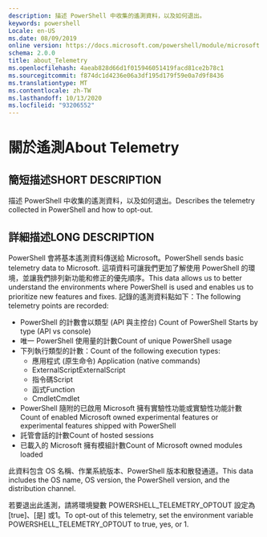 ```yaml
---
description: 描述 PowerShell 中收集的遙測資料，以及如何退出。
keywords: powershell
Locale: en-US
ms.date: 08/09/2019
online version: https://docs.microsoft.com/powershell/module/microsoft.powershell.core/about/about_telemetry?view=powershell-7&WT.mc_id=ps-gethelp
schema: 2.0.0
title: about_Telemetry
ms.openlocfilehash: 4aeab828d66d1f015946051419facd81ce2b78c1
ms.sourcegitcommit: f874dc1d4236e06a3df195d179f59e0a7d9f8436
ms.translationtype: MT
ms.contentlocale: zh-TW
ms.lasthandoff: 10/13/2020
ms.locfileid: "93206552"
---
```

# <a name="about-telemetry"></a><span data-ttu-id="2658a-104">關於遙測</span><span class="sxs-lookup"><span data-stu-id="2658a-104">About Telemetry</span></span>

## <a name="short-description"></a><span data-ttu-id="2658a-105">簡短描述</span><span class="sxs-lookup"><span data-stu-id="2658a-105">SHORT DESCRIPTION</span></span>

<span data-ttu-id="2658a-106">描述 PowerShell 中收集的遙測資料，以及如何退出。</span><span class="sxs-lookup"><span data-stu-id="2658a-106">Describes the telemetry collected in PowerShell and how to opt-out.</span></span>

## <a name="long-description"></a><span data-ttu-id="2658a-107">詳細描述</span><span class="sxs-lookup"><span data-stu-id="2658a-107">LONG DESCRIPTION</span></span>

<span data-ttu-id="2658a-108">PowerShell 會將基本遙測資料傳送給 Microsoft。</span><span class="sxs-lookup"><span data-stu-id="2658a-108">PowerShell sends basic telemetry data to Microsoft.</span></span>
<span data-ttu-id="2658a-109">這項資料可讓我們更加了解使用 PowerShell 的環境，並讓我們排列新功能和修正的優先順序。</span><span class="sxs-lookup"><span data-stu-id="2658a-109">This data allows us to better understand the environments where PowerShell is used and enables us to prioritize new features and fixes.</span></span>
<span data-ttu-id="2658a-110">記錄的遙測資料點如下：</span><span class="sxs-lookup"><span data-stu-id="2658a-110">The following telemetry points are recorded:</span></span>

- <span data-ttu-id="2658a-111">PowerShell 的計數會以類型 (API 與主控台) </span><span class="sxs-lookup"><span data-stu-id="2658a-111">Count of PowerShell Starts by type (API vs console)</span></span>
- <span data-ttu-id="2658a-112">唯一 PowerShell 使用量的計數</span><span class="sxs-lookup"><span data-stu-id="2658a-112">Count of unique PowerShell usage</span></span>
- <span data-ttu-id="2658a-113">下列執行類型的計數：</span><span class="sxs-lookup"><span data-stu-id="2658a-113">Count of the following execution types:</span></span>
  - <span data-ttu-id="2658a-114">應用程式 (原生命令) </span><span class="sxs-lookup"><span data-stu-id="2658a-114">Application (native commands)</span></span>
  - <span data-ttu-id="2658a-115">ExternalScript</span><span class="sxs-lookup"><span data-stu-id="2658a-115">ExternalScript</span></span>
  - <span data-ttu-id="2658a-116">指令碼</span><span class="sxs-lookup"><span data-stu-id="2658a-116">Script</span></span>
  - <span data-ttu-id="2658a-117">函式</span><span class="sxs-lookup"><span data-stu-id="2658a-117">Function</span></span>
  - <span data-ttu-id="2658a-118">Cmdlet</span><span class="sxs-lookup"><span data-stu-id="2658a-118">Cmdlet</span></span>
- <span data-ttu-id="2658a-119">PowerShell 隨附的已啟用 Microsoft 擁有實驗性功能或實驗性功能計數</span><span class="sxs-lookup"><span data-stu-id="2658a-119">Count of enabled Microsoft owned experimental features or experimental features shipped with PowerShell</span></span>
- <span data-ttu-id="2658a-120">託管會話的計數</span><span class="sxs-lookup"><span data-stu-id="2658a-120">Count of hosted sessions</span></span>
- <span data-ttu-id="2658a-121">已載入的 Microsoft 擁有模組計數</span><span class="sxs-lookup"><span data-stu-id="2658a-121">Count of Microsoft owned modules loaded</span></span>

<span data-ttu-id="2658a-122">此資料包含 OS 名稱、作業系統版本、PowerShell 版本和散發通道。</span><span class="sxs-lookup"><span data-stu-id="2658a-122">This data includes the OS name, OS version, the PowerShell version, and the distribution channel.</span></span>

<span data-ttu-id="2658a-123">若要退出此遙測，請將環境變數 POWERSHELL_TELEMETRY_OPTOUT 設定為 [true]、[是] 或1。</span><span class="sxs-lookup"><span data-stu-id="2658a-123">To opt-out of this telemetry, set the environment variable POWERSHELL_TELEMETRY_OPTOUT to true, yes, or 1.</span></span>
